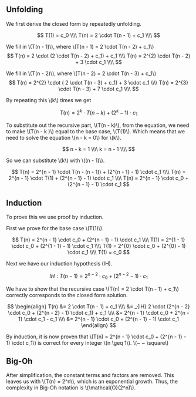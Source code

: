 ## Unfolding
We first derive the closed form by repeatedly unfolding.

$$
T(1) = c_0 \\\\
T(n) = 2 \cdot T(n - 1) + c_1 \\\\
$$

We fill in \\(T(n - 1)\\), where \\(T(n - 1) = 2 \cdot T(n - 2) + c_1\\)
$$
T(n) = 2 \cdot (2 \cdot T(n - 2) + c_1) + c_1 \\\\
T(n) = 2^{2} \cdot T(n - 2) + 3 \cdot c_1 \\\\
$$

We fill in \\(T(n - 2)\\), where \\(T(n - 2) = 2 \cdot T(n - 3) + c_1\\)
$$
T(n) = 2^{2} \cdot ( 2 \cdot T(n - 3) + c_1) + 3 \cdot c_1 \\\\
T(n) = 2^{3} \cdot T(n - 3) + 7 \cdot c_1 \\\\
$$

By repeating this \\(k\\) times we get

$$
T(n) = 2^k \cdot T(n - k) + (2^k - 1) \cdot c_1
$$

To substitute out the recursive part, \\(T(n - k)\\), from the equation, we need to make \\(T(n - k )\\) equal to the base case, \\(T(1)\\).
Which means that we need to solve the equation \\(n - k = 0\\) for \\(k\\).

$$
n - k = 1 \\\\
k = n - 1 \\\\
$$

So we can substitute \\(k\\) with \\((n - 1)\\).

$$
T(n) = 2^{n - 1} \cdot T(n - (n - 1)) + (2^{n - 1} - 1) \cdot c_1 \\\\
T(n) = 2^{n - 1} \cdot T(1) + (2^{n - 1} - 1) \cdot c_1 \\\\
T(n) = 2^{n - 1} \cdot c_0 + (2^{n - 1} - 1) \cdot c_1
$$

## Induction

To prove this we use proof by induction.

First we prove for the base case \\(T(1)\\).

$$
T(n) = 2^{n - 1} \cdot c_0 + (2^{n - 1} - 1) \cdot c_1 \\\\
T(1) = 2^{1 - 1} \cdot c_0 + (2^{1 - 1} - 1) \cdot c_1 \\\\
T(1) = 2^{0} \cdot c_0 + (2^{0} - 1) \cdot c_1 \\\\
T(1) = c_0
$$

Next we have our induction hypothesis (IH).

$$
IH: T(n - 1) = 2^{n - 2} \cdot c_0 + (2^{n - 2} - 1) \cdot c_1
$$

We have to show that the recursive case \\(T(n) = 2 \cdot T(n - 1) + c_1\\) correctly corresponds to the closed form solution.

$$
\begin{align}
T(n) &= 2 \cdot T(n - 1) + c_1 \\\\
     &= _{IH} 2 \cdot (2^{n - 2} \cdot c_0 + (2^{n - 2} - 1) \cdot c_1) + c_1 \\\\
     &= 2^{n - 1} \cdot c_0 + 2^{n - 1} \cdot c_1 - c_1 \\\\
     &= 2^{n - 1} \cdot c_0 + (2^{n - 1} - 1) \cdot c_1
\end{align}
$$

By induction, it is now proven that \\(T(n) = 2^{n - 1} \cdot c_0 + (2^{n - 1} - 1) \cdot c_1\\) is correct for every integer \\(n \geq 1\\). \\(~ ~ \square\\)

## Big-Oh

After simplification, the constant terms and factors are removed. This leaves us with \\(T(n) = 2^n\\), which is an exponential growth. Thus, the complexity in Big-Oh notation is \\(\mathcal{O}(2^n)\\).
